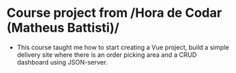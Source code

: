 # Course project from /Hora de Codar (Matheus Battisti)/
- This course taught me how to start creating a Vue project, build a simple delivery site where there is an order picking area and a CRUD dashboard using JSON-server.